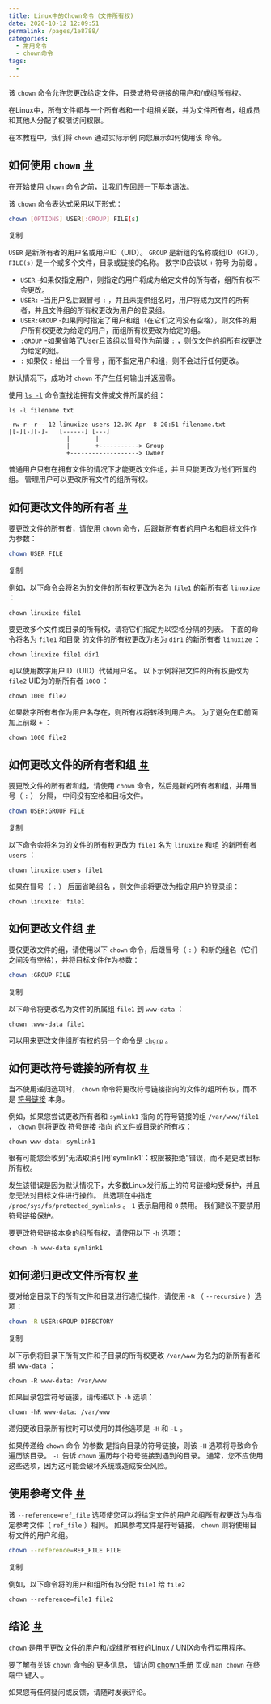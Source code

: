 ```yaml
---
title: Linux中的Chown命令（文件所有权)
date: 2020-10-12 12:09:51
permalink: /pages/1e8788/
categories:
  - 常用命令
  - chown命令
tags:
  - 
---
```

<!--
 * @Author: 中箭的吴起
 * @Date: 2020-07-17 17:54:22
 * @LastEditTime: 2020-07-17 17:54:23
 * @LastEditors: 中箭的吴起
 * @Description: 
 * @FilePath: \科技文章c:\Users\admin\OneDrive\studybook\linux\常用命令\chown命令\Linux中的Chown命令（文件所有权).md
 * @日行一善，每日一码
--> 
该 `chown` 命令允许您更改给定文件，目录或符号链接的用户和/或组所有权。

在Linux中，所有文件都与一个所有者和一个组相关联，并为文件所有者，组成员和其他人分配了权限访问权限。

在本教程中，我们将 `chown` 通过实际示例 向您展示如何使用该 命令。

## 如何使用 `chown` [＃](#how-to-use-chown)

在开始使用 `chown` 命令之前，让我们先回顾一下基本语法。

该 `chown` 命令表达式采用以下形式：

```sh
chown [OPTIONS] USER[:GROUP] FILE(s)

```

复制

`USER` 是新所有者的用户名或用户ID（UID）。 `GROUP` 是新组的名称或组ID（GID）。 `FILE(s)` 是一个或多个文件，目录或链接的名称。 数字ID应该以 `+` 符号 为前缀 。

*   `USER` \-如果仅指定用户，则指定的用户将成为给定文件的所有者，组所有权不会更改。
*   `USER:` \-当用户名后跟冒号 `:` ，并且未提供组名时，用户将成为文件的所有者，并且文件组的所有权更改为用户的登录组。
*   `USER:GROUP` \-如果同时指定了用户和组（在它们之间没有空格），则文件的用户所有权更改为给定的用户，而组所有权更改为给定的组。
*   `:GROUP` \-如果省略了User且该组以冒号作为前缀 `:` ，则仅文件的组所有权更改为给定的组。
*   `:` 如果仅 `:` 给出 一个冒号 ，而不指定用户和组，则不会进行任何更改。

默认情况下，成功时 `chown` 不产生任何输出并返回零。

使用 [`ls -l`](https://linuxize.com/post/how-to-list-files-in-linux-using-the-ls-command/) 命令查找谁拥有文件或文件所属的组：

```
ls -l filename.txt
```

```output
-rw-r--r-- 12 linuxize users 12.0K Apr  8 20:51 filename.txt
|[-][-][-]-   [------] [---]
                |       |
                |       +-----------> Group
                +-------------------> Owner

```

普通用户只有在拥有文件的情况下才能更改文件组，并且只能更改为他们所属的组。 管理用户可以更改所有文件的组所有权。

## 如何更改文件的所有者 [＃](#how-to-change-the-owner-of-a-file)

要更改文件的所有者，请使用 `chown` 命令，后跟新所有者的用户名和目标文件作为参数：

```sh
chown USER FILE

```

复制

例如，以下命令会将名为的文件的所有权更改为名为 `file1` 的新所有者 `linuxize` ：

```
chown linuxize file1
```

要更改多个文件或目录的所有权，请将它们指定为以空格分隔的列表。 下面的命令将名为 `file1` 和目录 的文件的所有权更改为名为 `dir1` 的新所有者 `linuxize` ：

```
chown linuxize file1 dir1
```

可以使用数字用户ID（UID）代替用户名。 以下示例将把文件的所有权更改为 `file2` UID为的新所有者 `1000` ：

```
chown 1000 file2
```

如果数字所有者作为用户名存在，则所有权将转移到用户名。 为了避免在ID前面加上前缀 `+` ：

```
chown 1000 file2
```

## 如何更改文件的所有者和组 [＃](#how-to-change-the-owner-and-group-of-a-file)

要更改文件的所有者和组，请使用 `chown` 命令，然后是新的所有者和组，并用冒号（ `:` ） 分隔， 中间没有空格和目标文件。

```sh
chown USER:GROUP FILE

```

复制

以下命令会将名为的文件的所有权更改为 `file1` 名为 `linuxize` 和组 的新所有者 `users` ：

```
chown linuxize:users file1
```

如果在冒号（ `:` ） 后面省略组名 ，则文件组将更改为指定用户的登录组：

```
chown linuxize: file1
```

## 如何更改文件组 [＃](#how-to-change-the-group-of-a-file)

要仅更改文件的组，请使用以下 `chown` 命令，后跟冒号（ `:` ）和新的组名（它们之间没有空格），并将目标文件作为参数：

```sh
chown :GROUP FILE

```

复制

以下命令将更改名为文件的所属组 `file1` 到 `www-data` ：

```
chown :www-data file1
```

可以用来更改文件组所有权的另一个命令是 [`chgrp`](https://linuxize.com/post/chgrp-command-in-linux/) 。

## 如何更改符号链接的所有权 [＃](#how-to-change-symbolic-links-ownership)

当不使用递归选项时， `chown` 命令将更改符号链接指向的文件的组所有权，而不是 [符号链接](https://linuxize.com/post/how-to-create-symbolic-links-in-linux-using-the-ln-command/) 本身。

例如，如果您尝试更改所有者和 `symlink1` 指向 的符号链接的组 `/var/www/file1` ， `chown` 则将更改 符号链接 指向 的文件或目录的所有权：

```
chown www-data: symlink1
```

很有可能您会收到“无法取消引用'symlink1'：权限被拒绝”错误，而不是更改目标所有权。

发生该错误是因为默认情况下，大多数Linux发行版上的符号链接均受保护，并且您无法对目标文件进行操作。 此选项在中指定 `/proc/sys/fs/protected_symlinks` 。 `1` 表示启用和 `0` 禁用。 我们建议不要禁用符号链接保护。

要更改符号链接本身的组所有权，请使用以下 `-h` 选项：

```
chown -h www-data symlink1
```

## 如何递归更改文件所有权 [＃](#how-to-recursively-change-the-file-ownership)

要对给定目录下的所有文件和目录进行递归操作，请使用 `-R` （ `--recursive` ）选项：

```sh
chown -R USER:GROUP DIRECTORY

```

复制

以下示例将目录下所有文件和子目录的所有权更改 `/var/www` 为名为的新所有者和组 `www-data` ：

```
chown -R www-data: /var/www
```

如果目录包含符号链接，请传递以下 `-h` 选项：

```
chown -hR www-data: /var/www
```

递归更改目录所有权时可以使用的其他选项是 `-H` 和 `-L` 。

如果传递给 `chown` 命令 的参数 是指向目录的符号链接，则该 `-H` 选项将导致命令遍历该目录。 `-L` 告诉 `chown` 遍历每个符号链接到遇到的目录。 通常，您不应使用这些选项，因为这可能会破坏系统或造成安全风险。

## 使用参考文件 [＃](#using-a-reference-file)

该 `--reference=ref_file` 选项使您可以将给定文件的用户和组所有权更改为与指定参考文件（ `ref_file` ）相同。 如果参考文件是符号链接， `chown` 则将使用目标文件的用户和组。

```sh
chown --reference=REF_FILE FILE

```

复制

例如，以下命令将的用户和组所有权分配 `file1` 给 `file2`

```
chown --reference=file1 file2
```

## 结论 [＃](#conclusion)

`chown` 是用于更改文件的用户和/或组所有权的Linux / UNIX命令行实用程序。

要了解有关该 `chown` 命令的 更多信息， 请访问 [chown手册](https://linux.die.net/man/1/chown) 页或 `man chown` 在终端中 键入 。

如果您有任何疑问或反馈，请随时发表评论。